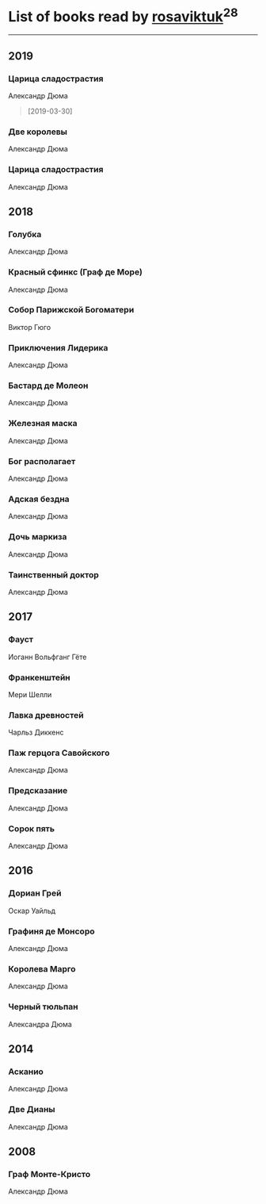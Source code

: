# List of books read by [rosaviktuk](http://vk.com/id31359243)<sup>28</sup>
---

## 2019

### Царица сладострастия
Александр Дюма
> [2019-03-30] 




### Две королевы
Александр Дюма


### Царица сладострастия
Александр Дюма



## 2018

### Голубка
Александр Дюма


### Красный сфинкс (Граф де Море)
Александр Дюма


### Собор Парижской Богоматери
Виктор Гюго


### Приключения Лидерика
Александр Дюма


### Бастард де Молеон
Александр Дюма


### Железная маска
Александр Дюма


### Бог располагает
Александр Дюма


### Адская бездна
Александр Дюма


### Дочь маркиза
Александр Дюма


### Таинственный доктор
Александр Дюма



## 2017

### Фауст
Иоганн Вольфганг Гёте


### Франкенштейн
Мери Шелли


### Лавка древностей
Чарльз Диккенс


### Паж герцога Савойского
Александр Дюма


### Предсказание
Александр Дюма


### Сорок пять
Александр Дюма



## 2016

### Дориан Грей
Оскар Уайльд


### Графиня де Монсоро
Александр Дюма


### Королева Марго
Александр Дюма


### Черный тюльпан
Александра Дюма



## 2014

### Асканио
Александр Дюма




### Две Дианы
Александр Дюма



## 2008

### Граф Монте-Кристо
Александр Дюма



